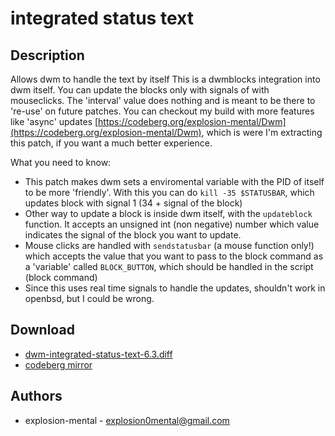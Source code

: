 integrated status text
======================

Description
-----------
Allows dwm to handle the text by itself This is a dwmblocks integration into
dwm itself. You can update the blocks only with signals of with mouseclicks.
The 'interval' value does nothing and is meant to be there to 're-use' on
future patches. You can checkout my build with more features like 'async'
updates
[https://codeberg.org/explosion-mental/Dwm](https://codeberg.org/explosion-mental/Dwm),
which is were I'm extracting this patch, if you want a much better experience.

What you need to know:
- This patch makes dwm sets a enviromental variable with the PID of itself to
  be more 'friendly'. With this you can do `kill -35 $STATUSBAR`, which updates
  block with signal 1 (34 + signal of the block)
- Other way to update a block is inside dwm itself, with the `updateblock`
  function. It accepts an unsigned int (non negative) number which value
  indicates the signal of the block you want to update.
- Mouse clicks are handled with `sendstatusbar` (a mouse function only!) which
  accepts the value that you want to pass to the block command as a 'variable'
  called `BLOCK_BUTTON`, which should be handled in the script (block command)
- Since this uses real time signals to handle the updates, shouldn't work in
  openbsd, but I could be wrong.

Download
--------
* [dwm-integrated-status-text-6.3.diff](dwm-integrated-status-text-6.3.diff)
* [codeberg mirror](https://codeberg.org/explosion-mental/Dwm/src/branch/main/Patches/dwm-integrated-status-text-6.3.diff)

Authors
-------
* explosion-mental - <explosion0mental@gmail.com>
